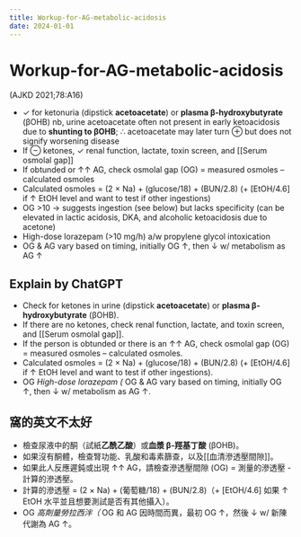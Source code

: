 ```yaml
---
title: Workup-for-AG-metabolic-acidosis
date: 2024-01-01
---
```


# Workup-for-AG-metabolic-acidosis

(AJKD 2021;78:A16)

- ✓ for ketonuria (dipstick **acetoacetate**) or **plasma β-hydroxybutyrate** (βOHB)
  nb, urine acetoacetate often not present in early ketoacidosis due to **shunting to βOHB**; ∴ acetoacetate may later turn ⊕ but does not signify worsening disease
- If ⊖ ketones, ✓ renal function, lactate, toxin screen, and [[Serum osmolal gap]]
- If obtunded or ↑↑ AG, check osmolal gap (OG) = measured osmoles – calculated osmoles
- Calculated osmoles = (2 × Na) + (glucose/18) + (BUN/2.8) (+ [EtOH/4.6] if ↑ EtOH level and want to test if other ingestions)
- OG >10 → suggests ingestion (see below) but lacks specificity (can be elevated in lactic acidosis, DKA, and alcoholic ketoacidosis due to acetone)
- High-dose lorazepam (>10 mg/h) a/w propylene glycol intoxication
- OG & AG vary based on timing, initially OG ↑, then ↓ w/ metabolism as AG ↑

## Explain by ChatGPT

- Check for ketones in urine (dipstick **acetoacetate**) or **plasma β-hydroxybutyrate** (βOHB).
- If there are no ketones, check renal function, lactate, and toxin screen, and [[Serum osmolal gap]].
- If the person is obtunded or there is an ↑↑ AG, check osmolal gap (OG) = measured osmoles – calculated osmoles.
- Calculated osmoles = (2 × Na) + (glucose/18) + (BUN/2.8) (+ [EtOH/4.6] if ↑ EtOH level and want to test if other ingestions).
- OG _High-dose lorazepam (_ OG & AG vary based on timing, initially OG ↑, then ↓ w/ metabolism as AG ↑.

## 窩的英文不太好

- 檢查尿液中的酮（試紙**乙酰乙酸**）或**血漿 β-羥基丁酸** (βOHB)。
- 如果沒有酮體，檢查腎功能、乳酸和毒素篩查，以及[[血清滲透壓間隙]]。
- 如果此人反應遲鈍或出現 ↑↑ AG，請檢查滲透壓間隙 (OG) = 測量的滲透壓 - 計算的滲透壓。
- 計算的滲透壓 = (2 × Na) + (葡萄糖/18) + (BUN/2.8)（+ [EtOH/4.6] 如果 ↑ EtOH 水平並且想要測試是否有其他攝入）。
- OG _高劑量勞拉西泮（_ OG 和 AG 因時間而異，最初 OG ↑，然後 ↓ w/ 新陳代謝為 AG ↑。
